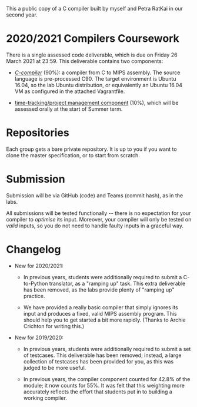 This a public copy of a C compiler built by myself and Petra RatKai in our second year.

2020/2021 Compilers Coursework
==============================

There is a single assessed code deliverable, which is due on Friday 26 March 2021 at 23:59. This deliverable contains two components:

- [*C-compiler*](c_compiler.md) (90%): a compiler from C to MIPS assembly. The source language is pre-processed C90. The target environment is Ubuntu 16.04, so the lab Ubuntu distribution, or equivalently an Ubuntu 16.04 VM as configured in the attached Vagrantfile.

- [time-tracking/project management component](management.md) (10%), which will be assessed orally at the start of Summer term.

Repositories
============

Each group gets a bare private repository. It is up to you if you want to clone the master specification, or to start from scratch.

Submission
==========

Submission will be via GitHub (code) and Teams (commit hash), as in the labs.

All submissions will be tested functionally -- there is no expectation for your compiler to *optimise* its input. Moreover, your compiler will only be tested on *valid* inputs, so you do not need to handle faulty inputs in a graceful way.

Changelog
=========

* New for 2020/2021:

    * In previous years, students were additionally required to submit a C-to-Python translator, as a "ramping up" task. This extra deliverable has been removed, as the labs provide plenty of "ramping up" practice.

    * We have provided a really basic compiler that simply ignores its input and produces a fixed, valid MIPS assembly program. This should help you to get started a bit more rapidly. (Thanks to Archie Crichton for writing this.)

* New for 2019/2020:

    * In previous years, students were additionally required to submit a set of testcases. This deliverable has been removed; instead, a large collection of testcases has been provided for you, as this was judged to be more useful.

    * In previous years, the compiler component counted for 42.8% of the module; it now counts for 55%. It was felt that this weighting more accurately reflects the effort that students put in to building a working compiler.
